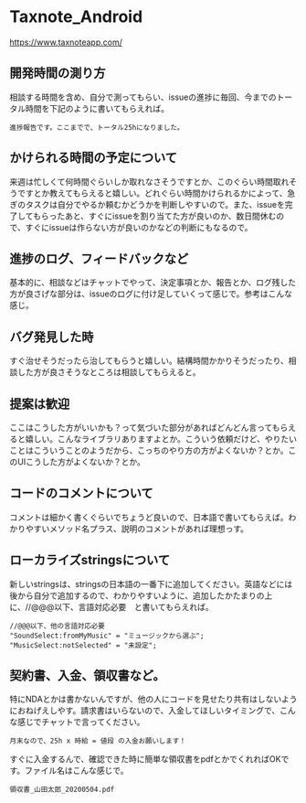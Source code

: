 # Taxnote_Android

https://www.taxnoteapp.com/

## 開発時間の測り方
相談する時間を含め、自分で測ってもらい、issueの進捗に毎回、今までのトータル時間を下記のように書いてもらえれば。

```
進捗報告です。ここまでで、トータル25hになりました。
```

## かけられる時間の予定について
来週は忙しくて何時間ぐらいしか取れなさそうですとか、このぐらい時間取れそうですとか教えてもらえると嬉しい。どれぐらい時間かけられるかによって、急ぎのタスクは自分でやるか頼むかどうかを判断しやすいので。また、issueを完了してもらったあと、すぐにissueを割り当てた方が良いのか、数日間休むので、すぐにissueは作らない方が良いのかなどの判断にもなるので。

## 進捗のログ、フィードバックなど
基本的に、相談などはチャットでやって、決定事項とか、報告とか、ログ残した方が良さげな部分は、issueのログに付け足していくって感じで。参考はこんな感じ。



## バグ発見した時
すぐ治せそうだったら治してもらうと嬉しい。結構時間かかりそうだったり、相談した方が良さそうなところは相談してもらえると。

## 提案は歓迎
ここはこうした方がいいかも？って気づいた部分があればどんどん言ってもらえると嬉しい。こんなライブラリありますよとか。こういう依頼だけど、やりたいことはこういうことのようだから、こっちのやり方の方がよくないか？とか。このUIこうした方がよくないか？とか。

## コードのコメントについて
コメントは細かく書くぐらいでちょうど良いので、日本語で書いてもらえば。わかりやすいメソッド名プラス、説明のコメントがあれば理想っす。

## ローカライズstringsについて
新しいstringsは、stringsの日本語の一番下に追加してください。英語などには後から自分で追加するので、わかりやすいように、追加したかたまりの上に、//@@@以下、言語対応必要　と書いてもらえれば。

```
//@@@以下、他の言語対応必要
"SoundSelect:fromMyMusic" = "ミュージックから選ぶ";
"MusicSelect:notSelected" = "未設定";
```

## 契約書、入金、領収書など。
特にNDAとかは書かないんですが、他の人にコードを見せたり共有はしないようにおねげえしやす。請求書はいらないので、入金してほしいタイミングで、こんな感じでチャットで言ってください。

```
月末なので、25h x 時給 = 値段 の入金お願いします！
```

すぐに入金するんで、確認できた時に簡単な領収書をpdfとかでくれればOKです。ファイル名はこんな感じで。

```
領収書_山田太郎_20200504.pdf
```




‌
